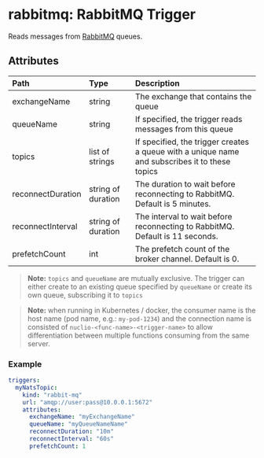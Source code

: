 # rabbitmq: RabbitMQ Trigger

Reads messages from [RabbitMQ](https://www.rabbitmq.com/) queues.

## Attributes

| **Path**          | **Type**           | **Description**                                                                                |
|:------------------|:-------------------|:-----------------------------------------------------------------------------------------------|
| exchangeName      | string             | The exchange that contains the queue                                                           |
| queueName         | string             | If specified, the trigger reads messages from this queue                                       |
| topics            | list of strings    | If specified, the trigger creates a queue with a unique name and subscribes it to these topics |
| reconnectDuration | string of duration | The duration to wait before reconnecting to RabbitMQ. Default is 5 minutes.                    |
| reconnectInterval | string of duration | The interval to wait before reconnecting to RabbitMQ. Default is 11 seconds.                   |
| prefetchCount     | int                | The prefetch count of the broker channel. Default is 0.                                        |

> **Note:** `topics` and `queueName` are mutually exclusive.
> The trigger can either create to an existing queue specified by `queueName` or create its own queue, subscribing it to `topics` 

> **Note:** when running in Kubernetes / docker, the consumer name is the host name (pod name, e.g.: `my-pod-1234`)
> and the connection name is consisted of `nuclio-<func-name>-<trigger-name>` to allow differentiation between multiple functions
> consuming from the same server.

### Example

```yaml
triggers:
  myNatsTopic:
    kind: "rabbit-mq"
    url: "amqp://user:pass@10.0.0.1:5672"
    attributes:
      exchangeName: "myExchangeName"
      queueName: "myQueueNameName"
      reconnectDuration: "10m"
      reconnectInterval: "60s"
      prefetchCount: 1
```
